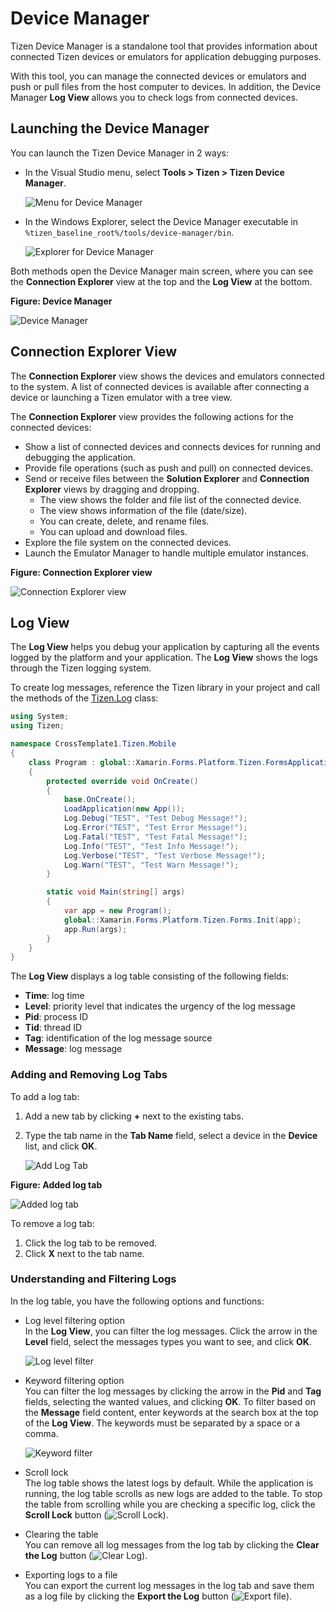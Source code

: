 # Device Manager

Tizen Device Manager is a standalone tool that provides information about connected Tizen devices or emulators for application debugging purposes.

With this tool, you can manage the connected devices or emulators and push or pull files from the host computer to devices. In addition, the Device Manager **Log View** allows you to check logs from connected devices.


## Launching the Device Manager

You can launch the Tizen Device Manager in 2 ways:

- In the Visual Studio menu, select **Tools &gt; Tizen &gt; Tizen Device Manager**.

  ![Menu for Device Manager](media/dm-menu.png)

- In the Windows Explorer, select the Device Manager executable in `%tizen_baseline_root%/tools/device-manager/bin`.

  ![Explorer for Device Manager](media/dm-explorer.png)

Both methods open the Device Manager main screen, where you can see the **Connection Explorer** view at the top and the **Log View** at the bottom.

**Figure: Device Manager**

![Device Manager](media/dm-first-screen.png)


## Connection Explorer View

The **Connection Explorer** view shows the devices and emulators connected to the system. A list of connected devices is available after connecting a device or launching a Tizen emulator with a tree view.

The **Connection Explorer** view provides the following actions for the connected devices:

- Show a list of connected devices and connects devices for running and debugging the application.
- Provide file operations (such as push and pull) on connected devices.
- Send or receive files between the **Solution Explorer** and **Connection Explorer** views by dragging and dropping.
  - The view shows the folder and file list of the connected device.
  - The view shows information of the file (date/size).
  - You can create, delete, and rename files.
  - You can upload and download files.
- Explore the file system on the connected devices.
- Launch the Emulator Manager to handle multiple emulator instances.

**Figure: Connection Explorer view**

![Connection Explorer view](media/dm-connection-explorer-view.png)


## Log View

The **Log View** helps you debug your application by capturing all the events logged by the platform and your application. The **Log View** shows the logs through the Tizen logging system.

To create log messages, reference the Tizen library in your project and call the methods of the [Tizen.Log](https://developer.tizen.org/dev-guide/csapi/classTizen_1_1Log.html) class:

```csharp
using System;
using Tizen;

namespace CrossTemplate1.Tizen.Mobile
{
    class Program : global::Xamarin.Forms.Platform.Tizen.FormsApplication
    {
        protected override void OnCreate()
        {
            base.OnCreate();
            LoadApplication(new App());
            Log.Debug("TEST", "Test Debug Message!");
            Log.Error("TEST", "Test Error Message!");
            Log.Fatal("TEST", "Test Fatal Message!");
            Log.Info("TEST", "Test Info Message!");
            Log.Verbose("TEST", "Test Verbose Message!");
            Log.Warn("TEST", "Test Warn Message!");
        }

        static void Main(string[] args)
        {
            var app = new Program();
            global::Xamarin.Forms.Platform.Tizen.Forms.Init(app);
            app.Run(args);
        }
    }
}
```

The **Log View** displays a log table consisting of the following fields:

- **Time**: log time
- **Level**: priority level that indicates the urgency of the log message
- **Pid**: process ID
- **Tid**: thread ID
- **Tag**: identification of the log message source
- **Message**: log message

### Adding and Removing Log Tabs

To add a log tab:

1. Add a new tab by clicking **+** next to the existing tabs.
2. Type the tab name in the **Tab Name** field, select a device in the **Device** list, and click **OK**.

   ![Add Log Tab](media/dm-log-add-tab.png)

**Figure: Added log tab**

![Added log tab](media/dm-log-added-tab.png)

To remove a log tab:

1. Click the log tab to be removed.
2. Click **X** next to the tab name.


### Understanding and Filtering Logs

In the log table, you have the following options and functions:

- Log level filtering option  
  In the **Log View**, you can filter the log messages. Click the arrow in the **Level** field, select the messages types you want to see, and click **OK**.

  ![Log level filter](media/dm-log-level-filter.png)

- Keyword filtering option  
  You can filter the log messages by clicking the arrow in the **Pid** and **Tag** fields, selecting the wanted values, and clicking **OK**. To filter based on the **Message** field content, enter keywords at the search box at the top of the **Log View**. The keywords must be separated by a space or a comma.

  ![Keyword filter](media/dm-log-filter-option.png)

- Scroll lock  
  The log table shows the latest logs by default. While the application is running, the log table scrolls as new logs are added to the table. To stop the table from scrolling while you are checking a specific log, click the **Scroll Lock** button (![Scroll Lock](media/dm-scroll-lock.png)).

- Clearing the table  
  You can remove all log messages from the log tab by clicking the **Clear the Log** button (![Clear Log](media/dm-clear-log.png)).

- Exporting logs to a file  
  You can export the current log messages in the log tab and save them as a log file by clicking the **Export the Log** button (![Export file](media/dm-export.png)).


